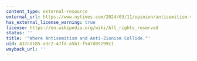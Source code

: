 ```yaml
---
content_type: external-resource
external_url: https://www.nytimes.com/2024/03/11/opinion/antisemitism-vs-anti-zionism.html?unlocked_article_code=1.9U0.C1uT.tWX_rb-Acxoc&smid=nytcore-ios-share&referringSource=articleShare&sgrp=c-cb
has_external_license_warning: true
license: https://en.wikipedia.org/wiki/All_rights_reserved
status: ''
title: '"Where Antisemitism and Anti-Zionism Collide."'
uid: 437cd185-a3c2-47fd-a5b1-f547d09299c1
wayback_url: ''
---
```

